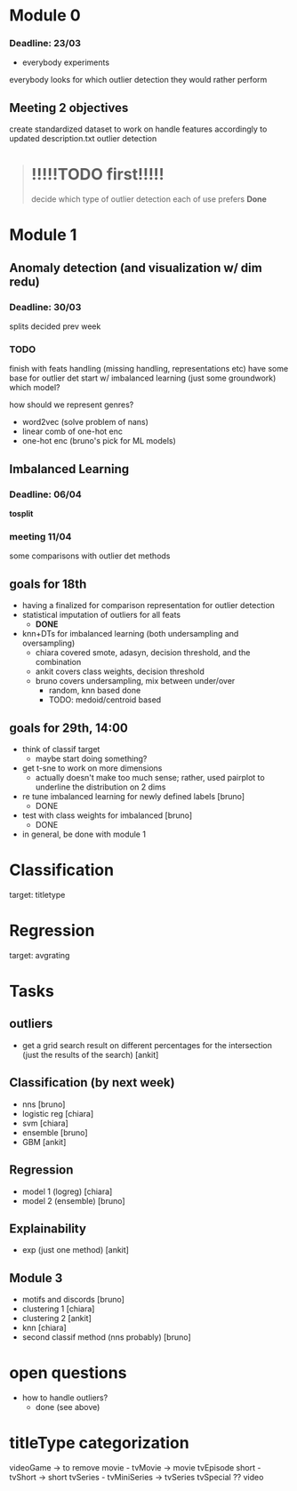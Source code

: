 # Module 0
### Deadline: 23/03
- everybody experiments

everybody looks for which outlier detection they would rather perform

## Meeting 2 objectives
create standardized dataset to work on
handle features accordingly to updated description.txt
outlier detection


> # !!!!!TODO first!!!!!
> decide which type of outlier detection each of use prefers
> __Done__




# Module 1
## Anomaly detection (and visualization w/ dim redu)
### Deadline: 30/03
splits decided prev week


### TODO
finish with feats handling (missing handling, representations etc)
have some base for outlier det
start w/ imbalanced learning (just some groundwork)
    which model?


how should we represent genres?
- word2vec (solve problem of nans)
- linear comb of one-hot enc
- one-hot enc (bruno's pick for ML models)


## Imbalanced Learning
### Deadline: 06/04
__tosplit__


### meeting 11/04
some comparisons with outlier det methods


## goals for 18th
- having a finalized for comparison representation for outlier detection
- statistical imputation of outliers for all feats
  - **DONE**
- knn+DTs for imbalanced learning (both undersampling and oversampling)
  - chiara covered smote, adasyn, decision threshold, and the combination
  - ankit covers class weights, decision threshold
  - bruno covers undersampling, mix between under/over
    - random, knn based done
    - TODO: medoid/centroid based


## goals for 29th, 14:00
- think of classif target
  - maybe start doing something?
- get t-sne to work on more dimensions
  - actually doesn't make too much sense; rather, used pairplot to underline the distribution on 2 dims
- re tune imbalanced learning for newly defined labels [bruno] 
  - DONE
- test with class weights for imbalanced [bruno]
  - DONE
- in general, be done with module 1


# Classification
target: titletype

# Regression
target: avgrating


# Tasks
## outliers
- get a grid search result on different percentages for the intersection (just the results of the search) [ankit]


## Classification (by next week)
- nns [bruno]
- logistic reg [chiara]
- svm [chiara]
- ensemble [bruno]
- GBM [ankit]
## Regression
- model 1 (logreg) [chiara]
- model 2 (ensemble) [bruno]
## Explainability
- exp (just one method) [ankit]

## Module 3
- motifs and discords [bruno]
- clustering 1 [chiara]
- clustering 2 [ankit]
- knn [chiara]
- second classif method (nns probably) [bruno]



# open questions
- how to handle outliers?
  - done (see above)

# titleType categorization 
videoGame -> to remove
movie - tvMovie -> movie 
tvEpisode
short - tvShort -> short 
tvSeries - tvMiniSeries -> tvSeries
tvSpecial ??
video 